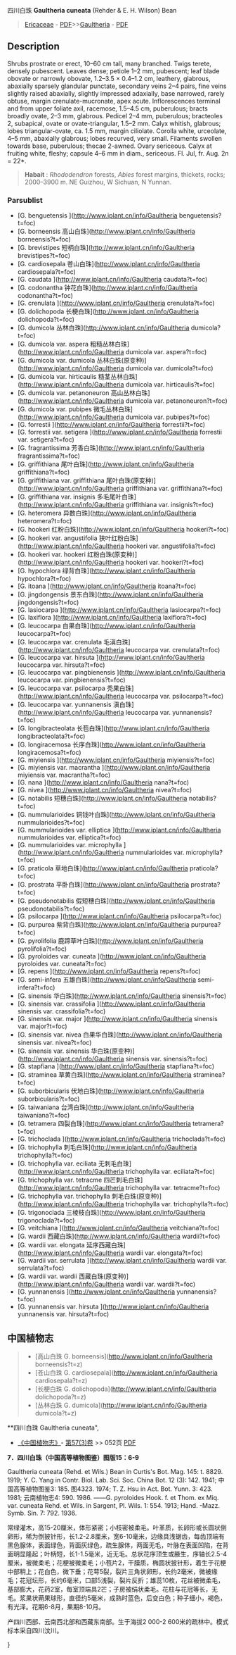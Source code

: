 四川白珠 **Gaultheria cuneata** (Rehder & E. H. Wilson) Bean

> [Ericaceae](http://www.iplant.cn/info/Ericaceae?t=foc) - [PDF](http://www.iplant.cn/foc/pdf/Ericaceae.pdf)>>[Gaultheria](http://www.iplant.cn/info/Gaultheria?t=foc) - [PDF](http://www.iplant.cn/foc/pdf/Gaultheria.pdf)

## Description

Shrubs prostrate or erect, 10–60 cm tall, many branched. Twigs terete, densely pubescent. Leaves dense; petiole 1–2 mm, pubescent; leaf blade obovate or narrowly obovate, 1.2–3.5 × 0.4–1.2 cm, leathery, glabrous, abaxially sparsely glandular punctate, secondary veins 2–4 pairs, fine veins slightly raised abaxially, slightly impressed adaxially, base narrowed, rarely obtuse, margin crenulate-mucronate, apex acute. Inflorescences terminal and from upper foliate axil, racemose, 1.5–4.5 cm, puberulous; bracts broadly ovate, 2–3 mm, glabrous. Pedicel 2–4 mm, puberulous; bracteoles 2, subapical, ovate or ovate-triangular, 1.5–2 mm. Calyx whitish, glabrous; lobes triangular-ovate, ca. 1.5 mm, margin ciliolate. Corolla white, urceolate, 4–5 mm, abaxially glabrous; lobes recurved, very small. Filaments swollen towards base, puberulous; thecae 2-awned. Ovary sericeous. Calyx at fruiting white, fleshy; capsule 4–6 mm in diam., sericeous. Fl. Jul, fr. Aug. 2n = 22*.


> **Habait** : 
>*Rhododendron* forests, *Abies* forest margins, thickets, rocks; 2000–3900 m. NE Guizhou, W Sichuan, N Yunnan.



### Parsublist

* [G.  benguetensis  ](http://www.iplant.cn/info/Gaultheria benguetensis?t=foc)
* [G.  borneensis  高山白珠](http://www.iplant.cn/info/Gaultheria borneensis?t=foc)
* [G.  brevistipes  短柄白珠](http://www.iplant.cn/info/Gaultheria brevistipes?t=foc)
* [G.  cardiosepala  苍山白珠](http://www.iplant.cn/info/Gaultheria cardiosepala?t=foc)
* [G.  caudata  ](http://www.iplant.cn/info/Gaultheria caudata?t=foc)
* [G.  codonantha  钟花白珠](http://www.iplant.cn/info/Gaultheria codonantha?t=foc)
* [G.  crenulata  ](http://www.iplant.cn/info/Gaultheria crenulata?t=foc)
* [G.  dolichopoda  长梗白珠](http://www.iplant.cn/info/Gaultheria dolichopoda?t=foc)
* [G.  dumicola  丛林白珠](http://www.iplant.cn/info/Gaultheria dumicola?t=foc)
* [G.  dumicola var. aspera  粗糙丛林白珠](http://www.iplant.cn/info/Gaultheria dumicola var. aspera?t=foc)
* [G.  dumicola var. dumicola  丛林白珠(原变种)](http://www.iplant.cn/info/Gaultheria dumicola var. dumicola?t=foc)
* [G.  dumicola var. hirticaulis  糙茎丛林白珠](http://www.iplant.cn/info/Gaultheria dumicola var. hirticaulis?t=foc)
* [G.  dumicola var. petanoneuron  高山丛林白珠](http://www.iplant.cn/info/Gaultheria dumicola var. petanoneuron?t=foc)
* [G.  dumicola var. pubipes  微毛丛林白珠](http://www.iplant.cn/info/Gaultheria dumicola var. pubipes?t=foc)
* [G.  forrestii  ](http://www.iplant.cn/info/Gaultheria forrestii?t=foc)
* [G.  forrestii var. setigera  ](http://www.iplant.cn/info/Gaultheria forrestii var. setigera?t=foc)
* [G.  fragrantissima  芳香白珠](http://www.iplant.cn/info/Gaultheria fragrantissima?t=foc)
* [G.  griffithiana  尾叶白珠](http://www.iplant.cn/info/Gaultheria griffithiana?t=foc)
* [G.  griffithiana var. griffithiana  尾叶白珠(原变种)](http://www.iplant.cn/info/Gaultheria griffithiana var. griffithiana?t=foc)
* [G.  griffithiana var. insignis  多毛尾叶白珠](http://www.iplant.cn/info/Gaultheria griffithiana var. insignis?t=foc)
* [G.  heteromera  异数白珠](http://www.iplant.cn/info/Gaultheria heteromera?t=foc)
* [G.  hookeri  红粉白珠](http://www.iplant.cn/info/Gaultheria hookeri?t=foc)
* [G.  hookeri var. angustifolia  狭叶红粉白珠](http://www.iplant.cn/info/Gaultheria hookeri var. angustifolia?t=foc)
* [G.  hookeri var. hookeri  红粉白珠(原变种)](http://www.iplant.cn/info/Gaultheria hookeri var. hookeri?t=foc)
* [G.  hypochlora  绿背白珠](http://www.iplant.cn/info/Gaultheria hypochlora?t=foc)
* [G.  itoana  ](http://www.iplant.cn/info/Gaultheria itoana?t=foc)
* [G.  jingdongensis  景东白珠](http://www.iplant.cn/info/Gaultheria jingdongensis?t=foc)
* [G.  lasiocarpa  ](http://www.iplant.cn/info/Gaultheria lasiocarpa?t=foc)
* [G.  laxiflora  ](http://www.iplant.cn/info/Gaultheria laxiflora?t=foc)
* [G.  leucocarpa  白果白珠](http://www.iplant.cn/info/Gaultheria leucocarpa?t=foc)
* [G.  leucocarpa var. crenulata  毛滇白珠](http://www.iplant.cn/info/Gaultheria leucocarpa var. crenulata?t=foc)
* [G.  leucocarpa var. hirsuta  ](http://www.iplant.cn/info/Gaultheria leucocarpa var. hirsuta?t=foc)
* [G.  leucocarpa var. pingbienensis  ](http://www.iplant.cn/info/Gaultheria leucocarpa var. pingbienensis?t=foc)
* [G.  leucocarpa var. psilocarpa  秃果白珠](http://www.iplant.cn/info/Gaultheria leucocarpa var. psilocarpa?t=foc)
* [G.  leucocarpa var. yunnanensis  滇白珠](http://www.iplant.cn/info/Gaultheria leucocarpa var. yunnanensis?t=foc)
* [G.  longibracteolata  长苞白珠](http://www.iplant.cn/info/Gaultheria longibracteolata?t=foc)
* [G.  longiracemosa  长序白珠](http://www.iplant.cn/info/Gaultheria longiracemosa?t=foc)
* [G.  miyiensis  ](http://www.iplant.cn/info/Gaultheria miyiensis?t=foc)
* [G.  miyiensis var. macrantha  ](http://www.iplant.cn/info/Gaultheria miyiensis var. macrantha?t=foc)
* [G.  nana  ](http://www.iplant.cn/info/Gaultheria nana?t=foc)
* [G.  nivea  ](http://www.iplant.cn/info/Gaultheria nivea?t=foc)
* [G.  notabilis  短穗白珠](http://www.iplant.cn/info/Gaultheria notabilis?t=foc)
* [G.  nummularioides  铜钱叶白珠](http://www.iplant.cn/info/Gaultheria nummularioides?t=foc)
* [G.  nummularioides var. elliptica  ](http://www.iplant.cn/info/Gaultheria nummularioides var. elliptica?t=foc)
* [G.  nummularioides var. microphylla  ](http://www.iplant.cn/info/Gaultheria nummularioides var. microphylla?t=foc)
* [G.  praticola  草地白珠](http://www.iplant.cn/info/Gaultheria praticola?t=foc)
* [G.  prostrata  平卧白珠](http://www.iplant.cn/info/Gaultheria prostrata?t=foc)
* [G.  pseudonotabilis  假短穗白珠](http://www.iplant.cn/info/Gaultheria pseudonotabilis?t=foc)
* [G.  psilocarpa  ](http://www.iplant.cn/info/Gaultheria psilocarpa?t=foc)
* [G.  purpurea  紫背白珠](http://www.iplant.cn/info/Gaultheria purpurea?t=foc)
* [G.  pyrolifolia  鹿蹄草叶白珠](http://www.iplant.cn/info/Gaultheria pyrolifolia?t=foc)
* [G.  pyroloides var. cuneata  ](http://www.iplant.cn/info/Gaultheria pyroloides var. cuneata?t=foc)
* [G.  repens  ](http://www.iplant.cn/info/Gaultheria repens?t=foc)
* [G.  semi-infera  五雄白珠](http://www.iplant.cn/info/Gaultheria semi-infera?t=foc)
* [G.  sinensis  华白珠](http://www.iplant.cn/info/Gaultheria sinensis?t=foc)
* [G.  sinensis var. crassifolia  ](http://www.iplant.cn/info/Gaultheria sinensis var. crassifolia?t=foc)
* [G.  sinensis var. major  ](http://www.iplant.cn/info/Gaultheria sinensis var. major?t=foc)
* [G.  sinensis var. nivea  白果华白珠](http://www.iplant.cn/info/Gaultheria sinensis var. nivea?t=foc)
* [G.  sinensis var. sinensis  华白珠(原变种)](http://www.iplant.cn/info/Gaultheria sinensis var. sinensis?t=foc)
* [G.  stapfiana  ](http://www.iplant.cn/info/Gaultheria stapfiana?t=foc)
* [G.  straminea  草黄白珠](http://www.iplant.cn/info/Gaultheria straminea?t=foc)
* [G.  suborbicularis  伏地白珠](http://www.iplant.cn/info/Gaultheria suborbicularis?t=foc)
* [G.  taiwaniana  台湾白珠](http://www.iplant.cn/info/Gaultheria taiwaniana?t=foc)
* [G.  tetramera  四裂白珠](http://www.iplant.cn/info/Gaultheria tetramera?t=foc)
* [G.  trichoclada  ](http://www.iplant.cn/info/Gaultheria trichoclada?t=foc)
* [G.  trichophylla  刺毛白珠](http://www.iplant.cn/info/Gaultheria trichophylla?t=foc)
* [G.  trichophylla var. eciliata  无刺毛白珠](http://www.iplant.cn/info/Gaultheria trichophylla var. eciliata?t=foc)
* [G.  trichophylla var. tetracme  四芒刺毛白珠](http://www.iplant.cn/info/Gaultheria trichophylla var. tetracme?t=foc)
* [G.  trichophylla var. trichophylla  刺毛白珠(原变种)](http://www.iplant.cn/info/Gaultheria trichophylla var. trichophylla?t=foc)
* [G.  trigonoclada  三棱枝白珠](http://www.iplant.cn/info/Gaultheria trigonoclada?t=foc)
* [G.  veitchiana  ](http://www.iplant.cn/info/Gaultheria veitchiana?t=foc)
* [G.  wardii  西藏白珠](http://www.iplant.cn/info/Gaultheria wardii?t=foc)
* [G.  wardii var. elongata  延序西藏白珠](http://www.iplant.cn/info/Gaultheria wardii var. elongata?t=foc)
* [G.  wardii var. serrulata  ](http://www.iplant.cn/info/Gaultheria wardii var. serrulata?t=foc)
* [G.  wardii var. wardii  西藏白珠(原变种)](http://www.iplant.cn/info/Gaultheria wardii var. wardii?t=foc)
* [G.  yunnanensis  ](http://www.iplant.cn/info/Gaultheria yunnanensis?t=foc)
* [G.  yunnanensis var. hirsuta  ](http://www.iplant.cn/info/Gaultheria yunnanensis var. hirsuta?t=foc)


## 中国植物志

> * [高山白珠  G.  borneensis](http://www.iplant.cn/info/Gaultheria borneensis?t=z)
> * [苍山白珠  G.  cardiosepala](http://www.iplant.cn/info/Gaultheria cardiosepala?t=z)
> * [长梗白珠  G.  dolichopoda](http://www.iplant.cn/info/Gaultheria dolichopoda?t=z)
> * [丛林白珠  G.  dumicola](http://www.iplant.cn/info/Gaultheria dumicola?t=z)


**四川白珠 Gaultheria cuneata",



* [《中国植物志》](http://www.iplant.cn/frps)- [第57(3)卷](http://www.iplant.cn/frps/vol/57(3)) >> 052页 [PDF](http://www.iplant.cn/frps/pdf/57(3)/052.pdf)


**7．四川白珠（中国高等植物图鉴）图版15：6-9**

Gaultheria cuneata (Rehd. et Wils.) Bean in Curtis's Bot. Mag. 145: t. 8829. 1919; Y. C. Yang in Contr. Biol. Lab. Sci. Soc. China Bot. 12 (3): 142. 1941; 中国高等植物图鉴3: 185. 图4323. 1974; T. Z. Hsu in Act. Bot. Yunn. 3: 423. 1981; 云南植物志4: 590. 1986. ——G. pyroloides Hook. f. et Thom. ex Miq. var. cuneata Rehd. et Wils. in Sargent, Pl. Wils. 1: 554. 1913; Hand. -Mazz. Symb. Sin. 7: 792. 1936.

常绿灌木，高15-20厘米，体形紧密；小枝密被柔毛。叶革质，长卵形或长圆状倒卵形，稀为倒披针形，长1.2-2.8厘米，宽6-10毫米，边缘具浅锯齿，每齿顶端有黑色腺体，表面绿色，背面灰绿色，疏生腺体，两面无毛，叶脉在表面凹陷，在背面明显隆起；叶柄短，长1-1.5毫米，近无毛。总状花序顶生或腋生，序轴长2.5-4厘米，被微柔毛；花梗被微柔毛；小苞片2，干膜质，椭圆状披针形，着生于花梗中部稍上；花白色，微下垂；花萼5裂，裂片三角状卵形，长约2毫米，微被缘毛；花冠坛形，长约6毫米，口部5浅裂，裂片反折；雄蕊10枚，花丝被微柔毛，基部膨大，花药2室，每室顶端具2芒；子房被绢状柔毛。花柱与花冠等长，无毛。浆果状蒴果球形，直径约5毫米，成熟时蓝色，后变白色；种子细小，褐色，有光泽。花期6-8月，果期8-10月。

产四川西部、云南西北部和西藏东南部。生于海拔2 000-2 600米的疏林中。模式标本采自四川汶川。



}